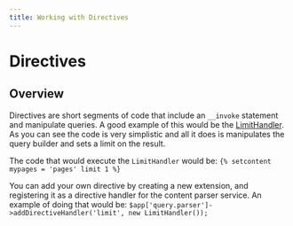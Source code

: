 ```yaml
---
title: Working with Directives
---
```

Directives
========

Overview
--------

Directives are short segments of code that include an `__invoke` statement and 
manipulate queries. A good example of this would be the [LimitHandler](https://github.com/bolt/bolt/blob/master/src/Storage/Query/Handler/LimitHandler.php).
As you can see the code is very simplistic and all it does is manipulates the query 
builder and sets a limit on the result.

The code that would execute the `LimitHandler` would be: 
`{% setcontent mypages = 'pages' limit 1 %}`

You can add your own directive by creating a new extension, and registering 
it as a directive handler for the content parser service. An example of doing 
that would be: 
`$app['query.parser']->addDirectiveHandler('limit', new LimitHandler());`
